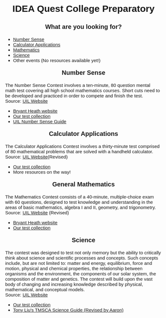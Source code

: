 <html>
  
<head>
  
  <meta charset="utf-8">
  <meta name="viewport" content="width=device-width">
  <title>iqms-uil home</title>
  
  <style>
  
    #title {
      text-align: center;
      font-family: sans-serif;
      font-size: 30px;
      font-weight: bold;
    }
    
    .subtitle {
      text-align: center;
      font-family: sans-serif;
      font-size: 20px;
      font-weight: bold;
    }
    
    .lists {
      font-family: sans-serif;
      font-size: 15px;
    }
      
    #number-sense {
        font-family: sans-serif;
        font-size: 15px
      }
      
    #calculator-applications {
      font-family: sans-serif;
      font-size: 15px
    }
    
    #math {
      font-family: sans-serif;
      font-size: 15px
    }
    
    #science {
      font-family: sans-serif;
      font-size: 15px
    }
  
  </style>
  
</head>
  
<body>
  
  <p id="title">IDEA Quest College Preparatory</p>
  
  <p class="subtitle">What are you looking for?</p>
    <ul class="lists">
      <li><a href="#number-sense">Number Sense</a></li>
      <li><a href="#calculator-applications">Calculator Applications</a></li>
      <li><a href="#math">Mathematics</a></li>
      <li><a href="#science">Science</a></li>
      <li>Other events (No resources available yet!)</li>
    </ul>
  
  <p class="subtitle">Number Sense</p>
  
  <p id="number-sense">The Number Sense Contest involves a ten-minute, 
    80 question mental math test covering all high school mathematics 
    courses. Short cuts need to be developed and practiced in order 
    to compete and finish the test. <br> 
    Source: <a href="https://www.uiltexas.org/academics/stem/number-sense">
    UIL Website</a> </p>
  
 <ul class="lists">
   <li><a href="https://www.bryantheath.com">Bryant Heath website</a></li>
   <li><a href="https://drive.google.com/open?id=1JWaqL4Q9vdVIVwPTvlfgC0PIOV0LTI8J">
     Our test collection</a></li>
   <li><a href="https://drive.google.com/file/d/18osCN_3p3mDYATouATgGZ7U1tpT-c05l/view?usp=sharing">
     UIL Number Sense Guide</a></li>
  </ul>
  
  <p class="subtitle">Calculator Applications</p>
  
  <p id="calculator-applications"> The Calculator Applications Contest 
    involves a thirty-minute test comprised of 80 mathematical problems 
    that are solved with a handheld calculator.<br>
    Source: <a href="https://www.uiltexas.org/academics/stem/calculator-applications">
    UIL Website</a>(Revised) </p>
  
   <ul class="lists">
   <li><a href="https://drive.google.com/open?id=1KHGixioN0WaB9jFYHYgRtpcuqZMTCYDt">
     Our test collection</a></li>
   <li>More resources on the way!</li>
  </ul>

   <p class="subtitle">General Mathematics</p>
  
  <p id="math"> The Mathematics Contest consists of a 40-minute, 
    multiple-choice exam with 60 questions, designed to test knowledge
    and understanding in the areas of basic mathematics, algebra I and
    II, geometry, and trigonometry. <br>
    Source: <a href="https://www.uiltexas.org/academics/stem/mathematics">
    UIL Website</a> (Revised) </p>
  
   <ul class="lists">
   <li><a href="https://www.bryantheath.com">Bryant Heath website</a></li>
   <li><a href="https://drive.google.com/open?id=1uK6itcowoyl6bpL6x_tu_J7hwHDKxKsP">
     Our test collection</a></li>
  </ul>
  
  <p class="subtitle">Science</p>
  
  <p id="science"> The contest was designed to test not only memory but the
    ability to critically think about science and scientific processes 
    and concepts. Such concepts include, but are not limited to: matter
    and energy, equilibrium, force and motion, physical and chemical 
    properties, the relationship between organisms and the environment, 
    the components of our solar system, the composition of matter and 
    genetics. The contest will build upon the vast body of changing and 
    increasing knowledge described by physical, mathematical, and 
    conceptual models. <br>
    Source: <a href="https://www.uiltexas.org/aplus/events/aplus-science">
    UIL Website</a> </p>
  
   <ul class="lists">
     <li><a href="https://drive.google.com/open?id=1oFIeuaBbV11NDmWFdityQUvSQ00cAfQj">
     Our test collection</a></li>
     <li><a href="https://drive.google.com/open?id=1vlYsGLcwHkjWoFXTE1ASaFPsXjCI0MhPaYUvGKGL1dY">
       Tony Liu's TMSCA Science Guide (Revised by Aaron)</a></li>
  </ul>
  
</body>
  
</html>
